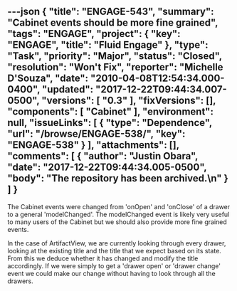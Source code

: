 ---json
{
  "title": "ENGAGE-543",
  "summary": "Cabinet events should be more fine grained",
  "tags": "ENGAGE",
  "project": {
    "key": "ENGAGE",
    "title": "Fluid Engage"
  },
  "type": "Task",
  "priority": "Major",
  "status": "Closed",
  "resolution": "Won't Fix",
  "reporter": "Michelle D'Souza",
  "date": "2010-04-08T12:54:34.000-0400",
  "updated": "2017-12-22T09:44:34.007-0500",
  "versions": [
    "0.3"
  ],
  "fixVersions": [],
  "components": [
    "Cabinet"
  ],
  "environment": null,
  "issueLinks": [
    {
      "type": "Dependence",
      "url": "/browse/ENGAGE-538/",
      "key": "ENGAGE-538"
    }
  ],
  "attachments": [],
  "comments": [
    {
      "author": "Justin Obara",
      "date": "2017-12-22T09:44:34.005-0500",
      "body": "The repository has been archived.\n"
    }
  ]
}
---
The Cabinet events were changed from 'onOpen' and 'onClose' of a drawer to a general 'modelChanged'. The modelChanged event is likely very useful to many users of the Cabinet but we should also provide more fine grained events.

In the case of ArtifactView, we are currently looking through every drawer, looking at the existing title and the title that we expect based on its state. From this we deduce whether it has changed and modify the title accordingly. If we were simply to get a 'drawer open' or 'drawer change' event we could make our change without having to look through all the drawers.&#x20;

        